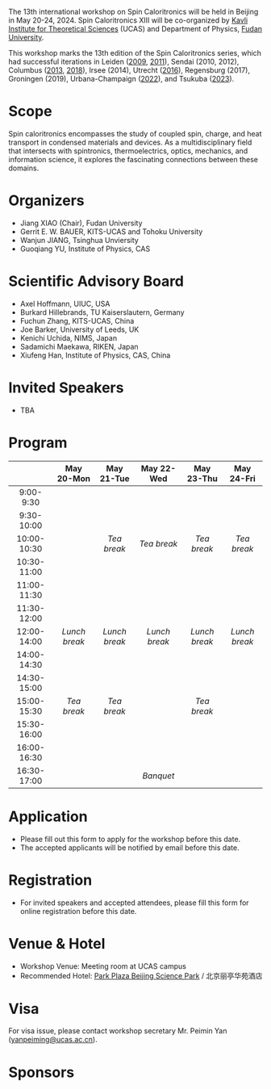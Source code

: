 The 13th international workshop on Spin Caloritronics will be held in Beijing in May 20-24, 2024. Spin Caloritronics XIII will be co-organized by [Kavli Institute for Theoretical Sciences](https://kits.ucas.ac.cn/) (UCAS) and Department of Physics, [Fudan University](https://www.fudan.edu.cn).

This workshop marks the 13th edition of the Spin Caloritronics series, which had successful iterations in 
Leiden ([2009](https://www.lorentzcenter.nl/spin-caloritronics.html), [2011](https://www.lorentzcenter.nl/spin-caloritronics-iii.html)), 
Sendai (2010, 2012), 
Columbus ([2013](https://cem.osu.edu/event/spin-caloritronics-v/), [2018](https://cem.osu.edu/news/spin-cal-ix/)), 
Irsee (2014), 
Utrecht ([2016](https://web.science.uu.nl/spincaloritronics7/introduction.htm)),
Regensburg (2017), 
Groningen (2019), 
Urbana-Champaign ([2022](https://cem.osu.edu/2022-workshop-spin-caloritronics-xi/)), 
and Tsukuba ([2023](http://magmatelab.imr.tohoku.ac.jp/SpinCalori12-main.html)).	

# Scope

Spin caloritronics encompasses the study of coupled spin, charge, and heat transport in condensed materials and devices. As a multidisciplinary field that intersects with spintronics, thermoelectrics, optics, mechanics, and information science, it explores the fascinating connections between these domains. 

# Organizers

* Jiang XIAO (Chair), Fudan University 
* Gerrit E. W. BAUER, KITS-UCAS and Tohoku University
* Wanjun JIANG, Tsinghua Unviersity
* Guoqiang YU, Institute of Physics, CAS

# Scientific Advisory Board

* Axel Hoffmann, UIUC, USA
* Burkard Hillebrands, TU Kaiserslautern, Germany
* Fuchun Zhang, KITS-UCAS, China
* Joe Barker, University of Leeds, UK
* Kenichi Uchida, NIMS, Japan
* Sadamichi Maekawa, RIKEN, Japan
* Xiufeng Han, Institute of Physics, CAS, China
  
# Invited Speakers

* TBA

# Program

|           | May 20-Mon | May 21-Tue | May 22-Wed | May 23-Thu | May 24-Fri |  
|:---------:|:----------:|:------------:|:------------:|:------------:|:------------:|
| 9:00- 9:30|              |              |              |              |              |
| 9:30-10:00|              |              |              |              |              |
|10:00-10:30|              | _Tea break_  | _Tea break_  | _Tea break_  | _Tea break_  |
|10:30-11:00|              |              |              |              |              |
|11:00-11:30|              |              |              |              |              |
|11:30-12:00|              |              |              |              |              |
|12:00-14:00|_Lunch break_ |_Lunch break_ |_Lunch break_ |_Lunch break_ |_Lunch break_ |
|14:00-14:30|              |              |              |              |              |
|14:30-15:00|              |              |              |              |              |
|15:00-15:30| _Tea break_  | _Tea break_  |              | _Tea break_  |              |
|15:30-16:00|              |              |              |              |              |
|16:00-16:30|              |              |              |              |              |
|16:30-17:00|              |              |  _Banquet_   |              |              |

# Application

* Please fill out this form to apply for the workshop before this date.
* The accepted applicants will be notified by email before this date.

# Registration

* For invited speakers and accepted attendees, please fill this form for online registration before this date.

# Venue & Hotel

* Workshop Venue: Meeting room at UCAS campus
* Recommended Hotel: [Park Plaza Beijing Science Park](https://tinyurl.com/4e8rv3xf) / 北京丽亭华苑酒店

# Visa

For visa issue, please contact workshop secretary Mr. Peimin Yan (yanpeiming@ucas.ac.cn).

# Sponsors
